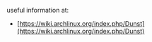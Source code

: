 useful information at:
* [https://wiki.archlinux.org/index.php/Dunst](https://wiki.archlinux.org/index.php/Dunst)
